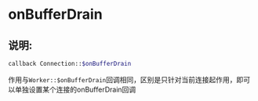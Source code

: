# onBufferDrain
## 说明:
```php
callback Connection::$onBufferDrain
```

作用与```Worker::$onBufferDrain```回调相同，区别是只针对当前连接起作用，即可以单独设置某个连接的onBufferDrain回调
